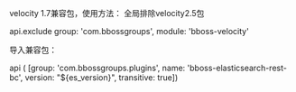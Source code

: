 velocity 1.7兼容包，使用方法：
全局排除velocity2.5包

api.exclude group: 'com.bbossgroups', module: 'bboss-velocity'

导入兼容包：

api ( [group: 'com.bbossgroups.plugins', name: 'bboss-elasticsearch-rest-bc', version: "${es_version}", transitive: true])